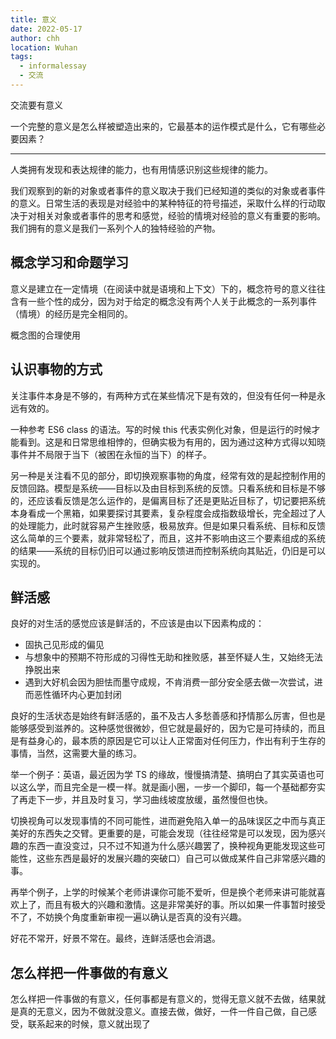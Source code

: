 ```yaml
---
title: 意义
date: 2022-05-17
author: chh
location: Wuhan
tags:
  - informalessay
  - 交流
---
```


交流要有意义

一个完整的意义是怎么样被塑造出来的，它最基本的运作模式是什么，它有哪些必要因素？

---

人类拥有发现和表达规律的能力，也有用情感识别这些规律的能力。

我们观察到的新的对象或者事件的意义取决于我们已经知道的类似的对象或者事件的意义。日常生活的表现是对经验中的某种特征的符号描述，采取什么样的行动取决于对相关对象或者事件的思考和感觉，经验的情境对经验的意义有重要的影响。我们拥有的意义是我们一系列个人的独特经验的产物。

## 概念学习和命题学习

意义是建立在一定情境（在阅读中就是语境和上下文）下的，概念符号的意义往往含有一些个性的成分，因为对于给定的概念没有两个人关于此概念的一系列事件（情境）的经历是完全相同的。

概念图的合理使用

## 认识事物的方式

关注事件本身是不够的，有两种方式在某些情况下是有效的，但没有任何一种是永远有效的。

一种参考 ES6 class 的语法。写的时候 this 代表实例化对象，但是运行的时候才能看到。这是和日常思维相悖的，但确实极为有用的，因为通过这种方式得以知晓事件并不局限于当下（被困在永恒的当下）的样子。

另一种是关注看不见的部分，即切换观察事物的角度，经常有效的是起控制作用的反馈回路。模型是系统——目标以及由目标到系统的反馈。只看系统和目标是不够的，还应该看反馈是怎么运作的，是偏离目标了还是更贴近目标了，切记要把系统本身看成一个黑箱，如果要探讨其要素，复杂程度会成指数级增长，完全超过了人的处理能力，此时就容易产生挫败感，极易放弃。但是如果只看系统、目标和反馈这么简单的三个要素，就非常轻松了，而且，这并不影响由这三个要素组成的系统的结果——系统的目标仍旧可以通过影响反馈进而控制系统向其贴近，仍旧是可以实现的。

## 鲜活感

良好的对生活的感觉应该是鲜活的，不应该是由以下因素构成的：

- 固执己见形成的偏见
- 与想象中的预期不符形成的习得性无助和挫败感，甚至怀疑人生，又始终无法挣脱出来
- 遇到大好机会因为胆怯而墨守成规，不肯消费一部分安全感去做一次尝试，进而恶性循环内心更加封闭

良好的生活状态是始终有鲜活感的，虽不及古人多愁善感和抒情那么厉害，但也是能够感受到滋养的。这种感觉很微妙，但它就是最好的，因为它是可持续的，而且是有益身心的，最本质的原因是它可以让人正常面对任何压力，作出有利于生存的事情，当然，这需要大量的练习。

举一个例子：英语，最近因为学 TS 的缘故，慢慢搞清楚、搞明白了其实英语也可以这么学，而且完全是一模一样。就是画小圈，一步一个脚印，每一个基础都夯实了再走下一步，并且及时复习，学习曲线坡度放缓，虽然慢但也快。

切换视角可以发现事情的不同可能性，进而避免陷入单一的品味误区之中而与真正美好的东西失之交臂。更重要的是，可能会发现（往往经常是可以发现，因为感兴趣的东西一直没变过，只不过不知道为什么感兴趣罢了，换种视角更能发现这些可能性，这些东西是最好的发展兴趣的突破口）自己可以做成某件自己非常感兴趣的事。

再举个例子，上学的时候某个老师讲课你可能不爱听，但是换个老师来讲可能就喜欢上了，而且有极大的兴趣和激情。这是非常美好的事。所以如果一件事暂时接受不了，不妨换个角度重新审视一遍以确认是否真的没有兴趣。

好花不常开，好景不常在。最终，连鲜活感也会消退。

## 怎么样把一件事做的有意义

怎么样把一件事做的有意义，任何事都是有意义的，觉得无意义就不去做，结果就是真的无意义，因为不做就没意义。直接去做，做好，一件一件自己做，自己感受，联系起来的时候，意义就出现了
